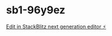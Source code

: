 # sb1-96y9ez

[Edit in StackBlitz next generation editor ⚡️](https://stackblitz.com/~/github.com/suvirsingh252/sb1-96y9ez)